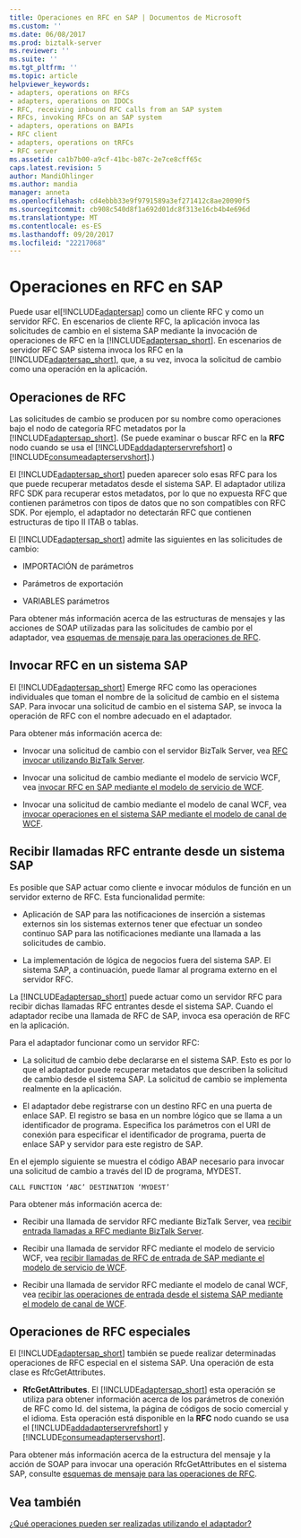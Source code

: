 ```yaml
---
title: Operaciones en RFC en SAP | Documentos de Microsoft
ms.custom: ''
ms.date: 06/08/2017
ms.prod: biztalk-server
ms.reviewer: ''
ms.suite: ''
ms.tgt_pltfrm: ''
ms.topic: article
helpviewer_keywords:
- adapters, operations on RFCs
- adapters, operations on IDOCs
- RFC, receiving inbound RFC calls from an SAP system
- RFCs, invoking RFCs on an SAP system
- adapters, operations on BAPIs
- RFC client
- adapters, operations on tRFCs
- RFC server
ms.assetid: ca1b7b00-a9cf-41bc-b87c-2e7ce8cff65c
caps.latest.revision: 5
author: MandiOhlinger
ms.author: mandia
manager: anneta
ms.openlocfilehash: cd4ebbb33e9f9791589a3ef271412c8ae20090f5
ms.sourcegitcommit: cb908c540d8f1a692d01dc8f313e16cb4b4e696d
ms.translationtype: MT
ms.contentlocale: es-ES
ms.lasthandoff: 09/20/2017
ms.locfileid: "22217068"
---
```

# <a name="operations-on-rfcs-in-sap"></a>Operaciones en RFC en SAP
Puede usar el[!INCLUDE[adaptersap](../../includes/adaptersap-md.md)] como un cliente RFC y como un servidor RFC. En escenarios de cliente RFC, la aplicación invoca las solicitudes de cambio en el sistema SAP mediante la invocación de operaciones de RFC en la [!INCLUDE[adaptersap_short](../../includes/adaptersap-short-md.md)]. En escenarios de servidor RFC SAP sistema invoca los RFC en la [!INCLUDE[adaptersap_short](../../includes/adaptersap-short-md.md)], que, a su vez, invoca la solicitud de cambio como una operación en la aplicación.  
  
## <a name="rfc-operations"></a>Operaciones de RFC  
 Las solicitudes de cambio se producen por su nombre como operaciones bajo el nodo de categoría RFC metadatos por la [!INCLUDE[adaptersap_short](../../includes/adaptersap-short-md.md)]. (Se puede examinar o buscar RFC en la **RFC** nodo cuando se usa el [!INCLUDE[addadapterservrefshort](../../includes/addadapterservrefshort-md.md)] o [!INCLUDE[consumeadapterservshort](../../includes/consumeadapterservshort-md.md)].)  
  
 El [!INCLUDE[adaptersap_short](../../includes/adaptersap-short-md.md)] pueden aparecer solo esas RFC para los que puede recuperar metadatos desde el sistema SAP. El adaptador utiliza RFC SDK para recuperar estos metadatos, por lo que no expuesta RFC que contienen parámetros con tipos de datos que no son compatibles con RFC SDK. Por ejemplo, el adaptador no detectarán RFC que contienen estructuras de tipo II ITAB o tablas.  
  
 El [!INCLUDE[adaptersap_short](../../includes/adaptersap-short-md.md)] admite las siguientes en las solicitudes de cambio:  
  
-   IMPORTACIÓN de parámetros  
  
-   Parámetros de exportación  
  
-   VARIABLES parámetros  
  
 Para obtener más información acerca de las estructuras de mensajes y las acciones de SOAP utilizadas para las solicitudes de cambio por el adaptador, vea [esquemas de mensaje para las operaciones de RFC](../../adapters-and-accelerators/adapter-sap/message-schemas-for-rfc-operations.md).  
  
## <a name="invoking-rfcs-on-an-sap-system"></a>Invocar RFC en un sistema SAP  
 El [!INCLUDE[adaptersap_short](../../includes/adaptersap-short-md.md)] Emerge RFC como las operaciones individuales que toman el nombre de la solicitud de cambio en el sistema SAP. Para invocar una solicitud de cambio en el sistema SAP, se invoca la operación de RFC con el nombre adecuado en el adaptador.  
  
 Para obtener más información acerca de:  
  
-   Invocar una solicitud de cambio con el servidor BizTalk Server, vea [RFC invocar utilizando BizTalk Server](../../adapters-and-accelerators/adapter-sap/invoke-rfcs-in-sap-using-biztalk-server.md).  
  
-   Invocar una solicitud de cambio mediante el modelo de servicio WCF, vea [invocar RFC en SAP mediante el modelo de servicio de WCF](../../adapters-and-accelerators/adapter-sap/invoke-rfcs-in-sap-using-the-wcf-service-model.md).  
  
-   Invocar una solicitud de cambio mediante el modelo de canal WCF, vea [invocar operaciones en el sistema SAP mediante el modelo de canal de WCF](../../adapters-and-accelerators/adapter-sap/invoke-operations-on-the-sap-system-using-the-wcf-channel-model.md).  
  
## <a name="receiving-inbound-rfc-calls-from-an-sap-system"></a>Recibir llamadas RFC entrante desde un sistema SAP  
 Es posible que SAP actuar como cliente e invocar módulos de función en un servidor externo de RFC. Esta funcionalidad permite:  
  
-   Aplicación de SAP para las notificaciones de inserción a sistemas externos sin los sistemas externos tener que efectuar un sondeo continuo SAP para las notificaciones mediante una llamada a las solicitudes de cambio.  
  
-   La implementación de lógica de negocios fuera del sistema SAP. El sistema SAP, a continuación, puede llamar al programa externo en el servidor RFC.  
  
 La [!INCLUDE[adaptersap_short](../../includes/adaptersap-short-md.md)] puede actuar como un servidor RFC para recibir dichas llamadas RFC entrantes desde el sistema SAP. Cuando el adaptador recibe una llamada de RFC de SAP, invoca esa operación de RFC en la aplicación.  
  
 Para el adaptador funcionar como un servidor RFC:  
  
-   La solicitud de cambio debe declararse en el sistema SAP. Esto es por lo que el adaptador puede recuperar metadatos que describen la solicitud de cambio desde el sistema SAP. La solicitud de cambio se implementa realmente en la aplicación.  
  
-   El adaptador debe registrarse con un destino RFC en una puerta de enlace SAP. El registro se basa en un nombre lógico que se llama a un identificador de programa. Especifica los parámetros con el URI de conexión para especificar el identificador de programa, puerta de enlace SAP y servidor para este registro de SAP.  
  
 En el ejemplo siguiente se muestra el código ABAP necesario para invocar una solicitud de cambio a través del ID de programa, MYDEST.  
  
```  
CALL FUNCTION ‘ABC’ DESTINATION ‘MYDEST’  
```  
  
 Para obtener más información acerca de:  
  
-   Recibir una llamada de servidor RFC mediante BizTalk Server, vea [recibir entrada llamadas a RFC mediante BizTalk Server](../../adapters-and-accelerators/adapter-sap/receive-inbound-rfc-calls-from-sap-using-biztalk-server.md).  
  
-   Recibir una llamada de servidor RFC mediante el modelo de servicio WCF, vea [recibir llamadas de RFC de entrada de SAP mediante el modelo de servicio de WCF](../../adapters-and-accelerators/adapter-sap/receive-inbound-rfc-calls-in-sap-using-the-wcf-service-model.md).  
  
-   Recibir una llamada de servidor RFC mediante el modelo de canal WCF, vea [recibir las operaciones de entrada desde el sistema SAP mediante el modelo de canal de WCF](../../adapters-and-accelerators/adapter-sap/receive-inbound-operations-from-the-sap-system-using-the-wcf-channel-model.md).  
  
## <a name="special-rfc-operations"></a>Operaciones de RFC especiales  
 El [!INCLUDE[adaptersap_short](../../includes/adaptersap-short-md.md)] también se puede realizar determinadas operaciones de RFC especial en el sistema SAP. Una operación de esta clase es RfcGetAttributes.  
  
-   **RfcGetAttributes**. El [!INCLUDE[adaptersap_short](../../includes/adaptersap-short-md.md)] esta operación se utiliza para obtener información acerca de los parámetros de conexión de RFC como Id. del sistema, la página de códigos de socio comercial y el idioma. Esta operación está disponible en la **RFC** nodo cuando se usa el [!INCLUDE[addadapterservrefshort](../../includes/addadapterservrefshort-md.md)] y [!INCLUDE[consumeadapterservshort](../../includes/consumeadapterservshort-md.md)].  
  
 Para obtener más información acerca de la estructura del mensaje y la acción de SOAP para invocar una operación RfcGetAttributes en el sistema SAP, consulte [esquemas de mensaje para las operaciones de RFC](../../adapters-and-accelerators/adapter-sap/message-schemas-for-rfc-operations.md).  
  
## <a name="see-also"></a>Vea también  
 [¿Qué operaciones pueden ser realizadas utilizando el adaptador?](https://msdn.microsoft.com/library/cc185219(v=bts.10).aspx)